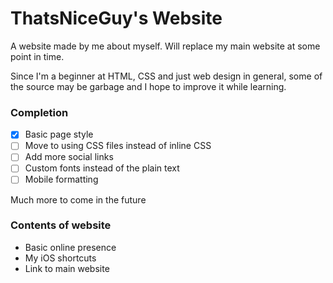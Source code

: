 # ThatsNiceGuy's Website
A website made by me about myself. Will replace my main website at some point in time.

Since I'm a beginner at HTML, CSS and just web design in general, some of the source may be garbage and I hope to improve it while learning.

### Completion
- [x] Basic page style
- [ ] Move to using CSS files instead of inline CSS
- [ ] Add more social links
- [ ] Custom fonts instead of the plain text
- [ ] Mobile formatting

Much more to come in the future

### Contents of website
- Basic online presence
- My iOS shortcuts
- Link to main website
